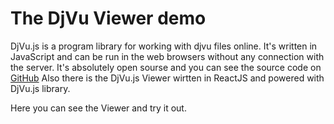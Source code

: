 <link rel="stylesheet" href="/dist/djvu_viewer.css"/>

<script src="/dist/djvu.js"></script>
<script src="/dist/djvu_viewer.js"></script>
<script>
    window.onload = function() { 
        DjVu.Viewer.init(document.querySelector("#for_viewer"));
    }
</script>

# The DjVu Viewer demo
DjVu.js is a program library for working with djvu files online.
It's written in JavaScript and can be run in the web browsers without any connection with the server.
It's absolutely open sourse and you can see the source code on [GitHub](https://github.com/RussCoder/djvujs)
Also there is the DjVu.js Viewer wirtten in ReactJS and powered with DjVu.js library.

Here you can see the Viewer and try it out. 

<div id="for_viewer"></div>

